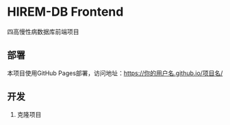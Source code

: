 # HIREM-DB Frontend

四高慢性病数据库前端项目

## 部署

本项目使用GitHub Pages部署，访问地址：https://你的用户名.github.io/项目名/

## 开发

1. 克隆项目
